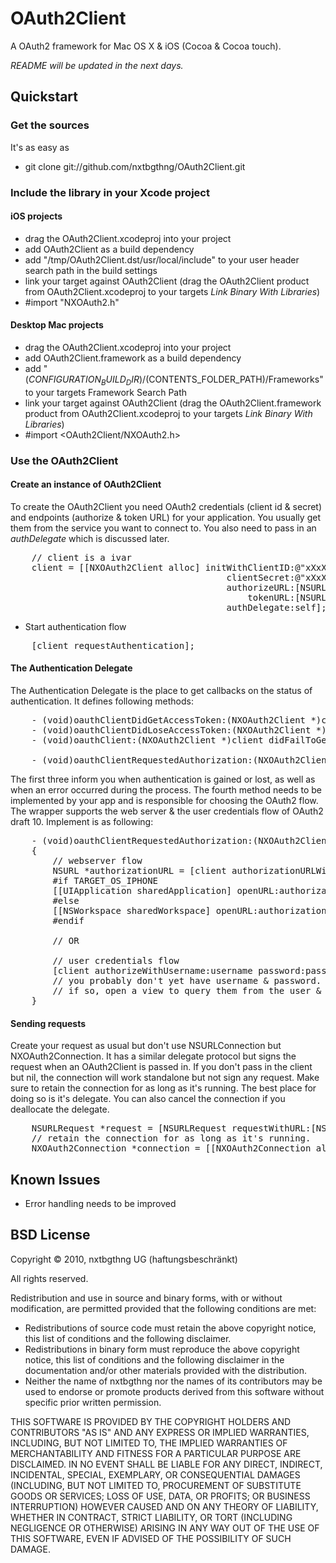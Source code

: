 # OAuth2Client

A OAuth2 framework for Mac OS X & iOS (Cocoa & Cocoa touch).

*README will be updated in the next days.*

## Quickstart

### Get the sources

It's as easy as 

- git clone git://github.com/nxtbgthng/OAuth2Client.git

### Include the library in your Xcode project

#### iOS projects

- drag the OAuth2Client.xcodeproj into your project
- add OAuth2Client as a build dependency
- add "/tmp/OAuth2Client.dst/usr/local/include" to your user header search path in the build settings
- link your target against OAuth2Client (drag the OAuth2Client product from OAuth2Client.xcodeproj to your targets *Link Binary With Libraries*)
- #import "NXOAuth2.h"

#### Desktop Mac projects

- drag the OAuth2Client.xcodeproj into your project
- add OAuth2Client.framework as a build dependency
- add "$(CONFIGURATION_BUILD_DIR)/$(CONTENTS_FOLDER_PATH)/Frameworks" to your targets Framework Search Path
- link your target against OAuth2Client (drag the OAuth2Client.framework product from OAuth2Client.xcodeproj to your targets *Link Binary With Libraries*)
- #import &lt;OAuth2Client/NXOAuth2.h&gt;


### Use the OAuth2Client

#### Create an instance of OAuth2Client

To create the OAuth2Client you need OAuth2 credentials (client id & secret) and endpoints (authorize & token URL) for your application. You usually get them from the service you want to connect to. You also need to pass in an *authDelegate* which is discussed later.

<pre>
	// client is a ivar
	client = [[NXOAuth2Client alloc] initWithClientID:@"xXxXxXxXxXxXxXxXxXxXxXxXxXxXxXx"
									 	 clientSecret:@"xXxXxXxXxXxXxXxXxXxXxXxXxXxXxXx"
									 	 authorizeURL:[NSURL URLWithString:@"https://myHost/oauth2/authenticate"]
										 	 tokenURL:[NSURL URLWithString:@"https://myHost/oauth2/token"]
									 	 authDelegate:self];
</pre>

- Start authentication flow

<pre>
	[client requestAuthentication];
</pre>

#### The Authentication Delegate

The Authentication Delegate is the place to get callbacks on the status of authentication. It defines following methods:

<pre>
	- (void)oauthClientDidGetAccessToken:(NXOAuth2Client *)client;
	- (void)oauthClientDidLoseAccessToken:(NXOAuth2Client *)client;
	- (void)oauthClient:(NXOAuth2Client *)client didFailToGetAccessTokenWithError:(NSError *)error;

	- (void)oauthClientRequestedAuthorization:(NXOAuth2Client *)client;
</pre>

The first three inform you when authentication is gained or lost, as well as when an error occurred during the process. The fourth method needs to be implemented by your app and is responsible for choosing the OAuth2 flow. The wrapper supports the web server & the user credentials flow of OAuth2 draft 10. Implement is as following:

<pre>
	- (void)oauthClientRequestedAuthorization:(NXOAuth2Client *)aClient;
	{
		// webserver flow
		NSURL *authorizationURL = [client authorizationURLWithRedirectURL:[NSURL URLWithString:@"x-myapp://oauth2"]];	// this is your redirect url. register it with your app
		#if TARGET_OS_IPHONE
		[[UIApplication sharedApplication] openURL:authorizationURL];	// this line quits the application or puts it to the background
		#else
		[[NSWorkspace sharedWorkspace] openURL:authorizationURL];
		#endif
		
		// OR
		
		// user credentials flow
		[client authorizeWithUsername:username password:password];
		// you probably don't yet have username & password.
		// if so, open a view to query them from the user & call this method with the results asynchronously.
	}
</pre>

#### Sending requests

Create your request as usual but don't use NSURLConnection but NXOAuth2Connection. It has a similar delegate protocol but signs the request when an OAuth2Client is passed in. If you don't pass in the client but nil, the connection will work standalone but not sign any request. Make sure to retain the connection for as long as it's running. The best place for doing so is it's delegate. You can also cancel the connection if you deallocate the delegate.

<pre>
	NSURLRequest *request = [NSURLRequest requestWithURL:[NSURL URLWithString:@"https://serviceHost/resource"]];
	// retain the connection for as long as it's running.
	NXOAuth2Connection *connection = [[NXOAuth2Connection alloc] initWithRequest:request oauthClient:aClient delegate:self];
</pre>

## Known Issues

- Error handling needs to be improved

## BSD License 

Copyright © 2010, nxtbgthng UG (haftungsbeschränkt)

All rights reserved.

Redistribution and use in source and binary forms, with or without
modification, are permitted provided that the following conditions are met:

* Redistributions of source code must retain the above copyright
  notice, this list of conditions and the following disclaimer.
* Redistributions in binary form must reproduce the above copyright
  notice, this list of conditions and the following disclaimer in the
  documentation and/or other materials provided with the distribution.
* Neither the name of nxtbgthng nor the
  names of its contributors may be used to endorse or promote products
  derived from this software without specific prior written permission.

THIS SOFTWARE IS PROVIDED BY THE COPYRIGHT HOLDERS AND CONTRIBUTORS "AS IS" AND
ANY EXPRESS OR IMPLIED WARRANTIES, INCLUDING, BUT NOT LIMITED TO, THE IMPLIED
WARRANTIES OF MERCHANTABILITY AND FITNESS FOR A PARTICULAR PURPOSE ARE
DISCLAIMED. IN NO EVENT SHALL <COPYRIGHT HOLDER> BE LIABLE FOR ANY
DIRECT, INDIRECT, INCIDENTAL, SPECIAL, EXEMPLARY, OR CONSEQUENTIAL DAMAGES
(INCLUDING, BUT NOT LIMITED TO, PROCUREMENT OF SUBSTITUTE GOODS OR SERVICES;
LOSS OF USE, DATA, OR PROFITS; OR BUSINESS INTERRUPTION) HOWEVER CAUSED AND
ON ANY THEORY OF LIABILITY, WHETHER IN CONTRACT, STRICT LIABILITY, OR TORT
(INCLUDING NEGLIGENCE OR OTHERWISE) ARISING IN ANY WAY OUT OF THE USE OF THIS
SOFTWARE, EVEN IF ADVISED OF THE POSSIBILITY OF SUCH DAMAGE.